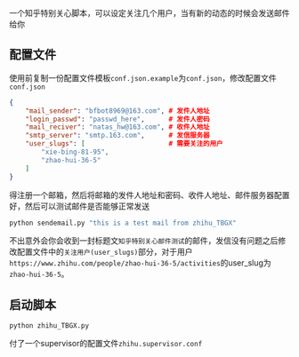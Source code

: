 一个知乎特别关心脚本，可以设定关注几个用户，当有新的动态的时候会发送邮件给你

## 配置文件

使用前复制一份配置文件模板`conf.json.example`为`conf.json`，修改配置文件`conf.json`

```json
{
    "mail_sender": "bfbot8969@163.com", # 发件人地址
    "login_passwd": "passwd_here",      # 发件人密码
    "mail_reciver": "natas_hw@163.com", # 收件人地址
    "smtp_server": "smtp.163.com",      # 发信服务器
    "user_slugs": [                     # 需要关注的用户
        "xie-bing-81-95",
        "zhao-hui-36-5"
    ]
}
```

得注册一个邮箱，然后将邮箱的发件人地址和密码、收件人地址、邮件服务器配置好，然后可以测试邮件是否能够正常发送

```bash
python sendemail.py "this is a test mail from zhihu_TBGX"
```

不出意外会你会收到一封标题文`知乎特别关心邮件测试`的邮件，发信没有问题之后修改配置文件中的`关注用户(user_slugs)`部分，对于用户`https://www.zhihu.com/people/zhao-hui-36-5/activities`的user_slug为`zhao-hui-36-5`。

## 启动脚本

```
python zhihu_TBGX.py
```

付了一个supervisor的配置文件`zhihu.supervisor.conf`